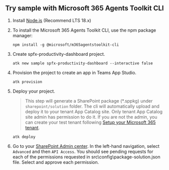 ## Try sample with Microsoft 365 Agents Toolkit CLI

1. Install [Node.js](https://nodejs.org/en/download/) (Recommend LTS 18.x)
2. To install the Microsoft 365 Agents Toolkit CLI, use the npm package manager:

    ```
    npm install -g @microsoft/m365agentstoolkit-cli
    ```

3. Create spfx-productivity-dashboard project.

    ```
    atk new sample spfx-productivity-dashboard --interactive false
    ```

4. Provision the project to create an app in Teams App Studio.

    ```
    atk provision
    ```

5. Deploy your project.
    > This step will generate a SharePoint package (*.sppkg) under `sharepoint/solution` folder. The cli will automatically upload and deploy it to your tenant App Catalog site. Only tenant App Catalog site admin has permission to do it. If you are not the admin, you can create your test tenant following [Setup your Microsoft 365 tenant](https://docs.microsoft.com/en-us/sharepoint/dev/spfx/set-up-your-developer-tenant).

    ```
    atk deploy
    ```

6. Go to your [SharePoint Admin center](https://{yourtenant}-admin.sharepoint.com). In the left-hand navigation, select `Advanced` and then `API Access`. You should see pending requests for each of the permissions requested in src\config\package-solution.json file. Select and approve each permission.
